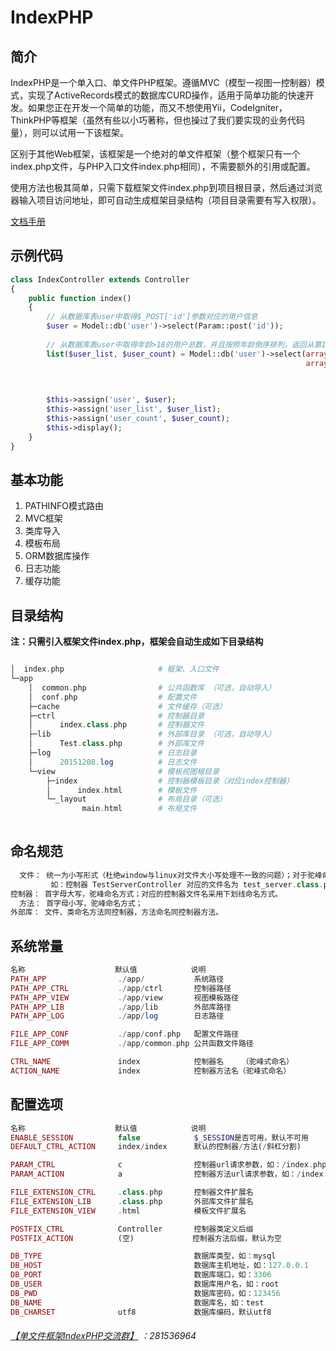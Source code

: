 # IndexPHP 

## 简介
IndexPHP是一个单入口、单文件PHP框架。遵循MVC（模型一视图一控制器）模式，实现了ActiveRecords模式的数据库CURD操作，适用于简单功能的快速开发。如果您正在开发一个简单的功能，而又不想使用Yii，CodeIgniter，ThinkPHP等框架（虽然有些以小巧著称，但也操过了我们要实现的业务代码量），则可以试用一下该框架。

区别于其他Web框架，该框架是一个绝对的单文件框架（整个框架只有一个index.php文件，与PHP入口文件index.php相同），不需要额外的引用或配置。

使用方法也极其简单，只需下载框架文件index.php到项目根目录，然后通过浏览器输入项目访问地址，即可自动生成框架目录结构（项目目录需要有写入权限）。

[文档手册](http://index-php.top)

## 示例代码
```php
class IndexController extends Controller
{
    public function index()
    {
        // 从数据库表user中取得$_POST['id']参数对应的用户信息
        $user = Model::db('user')->select(Param::post('id'));
        
        // 从数据库表user中取得年龄>18的用户总数，并且按照年龄倒序排列，返回从第11条开始的10条数据。
        list($user_list, $user_count) = Model::db('user')->select(array('age >'=>18), 
                                                                  array('_order'=>'age DESC',  // 年龄倒序
                                                                        '_limit'=>'11,10',     // 分页输出
                                                                        '_count'=>'id'));      // COUNT(id)

        $this->assign('user', $user);
        $this->assign('user_list', $user_list);
        $this->assign('user_count', $user_count);
        $this->display();
    }
}
```

## 基本功能
1. PATHINFO模式路由
2. MVC框架
3. 类库导入
4. 模板布局
5. ORM数据库操作
6. 日志功能
7. 缓存功能

## 目录结构

 **注：只需引入框架文件index.php，框架会自动生成如下目录结构**
```php

│  index.php                     # 框架、入口文件
└─app
    │  common.php                # 公共函数库 （可选，自动导入）
    │  conf.php                  # 配置文件
    ├─cache                      # 文件缓存（可选）
    ├─ctrl                       # 控制器目录
    │      index.class.php       # 控制器文件
    ├─lib                        # 外部库目录 （可选，自动导入）
    │      Test.class.php        # 外部库文件
    ├─log                        # 日志目录
    │      20151208.log          # 日志文件
    └─view                       # 模板视图根目录
        ├─index                  # 控制器模板目录（对应index控制器）
        │      index.html        # 模板文件
        └─_layout                # 布局目录（可选）
                main.html        # 布局文件
                

```

## 命名规范

```php
  文件： 统一为小写形式（杜绝window与linux对文件大小写处理不一致的问题）；对于驼峰命名的控制器文件，使用下划线方式命名；
         如：控制器 TestServerController 对应的文件名为 test_server.class.php
控制器： 首字母大写，驼峰命名方式；对应的控制器文件名采用下划线命名方式。
  方法： 首字母小写，驼峰命名方式；
外部库： 文件、类命名方法同控制器，方法命名同控制器方法。
```

## 系统常量

```php
名称                    默认值            说明
PATH_APP		        ./app/           系统路径
PATH_APP_CTRL           ./app/ctrl       控制器路径
PATH_APP_VIEW           ./app/view       视图模板路径
PATH_APP_LIB            ./app/lib        外部库路径
PATH_APP_LOG            ./app/log        日志路径

FILE_APP_CONF           ./app/conf.php   配置文件路径
FILE_APP_COMM           ./app/common.php 公共函数文件路径

CTRL_NAME		        index            控制器名    （驼峰式命名）
ACTION_NAME		        index            控制器方法名（驼峰式命名）
```

## 配置选项

```php
名称                    默认值            说明
ENABLE_SESSION          false            $_SESSION是否可用，默认不可用
DEFAULT_CTRL_ACTION     index/index      默认的控制器/方法(/斜杠分割)

PARAM_CTRL              c                控制器url请求参数，如：/index.php?c=index
PARAM_ACTION            a                控制器方法url请求参数，如：/index.php?a=index

FILE_EXTENSION_CTRL     .class.php       控制器文件扩展名
FILE_EXTENSION_LIB      .class.php       外部库文件扩展名
FILE_EXTENSION_VIEW     .html            模板文件扩展名

POSTFIX_CTRL            Controller       控制器类定义后缀
POSTFIX_ACTION          (空)             控制器方法后缀，默认为空

DB_TYPE                                  数据库类型，如：mysql
DB_HOST                                  数据库主机地址，如：127.0.0.1
DB_PORT                                  数据库端口，如：3306
DB_USER                                  数据库用户名，如：root
DB_PWD                                   数据库密码，如：123456
DB_NAME                                  数据库名，如：test
DB_CHARSET              utf8             数据库编码，默认utf8
```

###### [【单文件框架IndexPHP交流群】](http://jq.qq.com/?_wv=1027&k=dwNtr0) ：281536964
